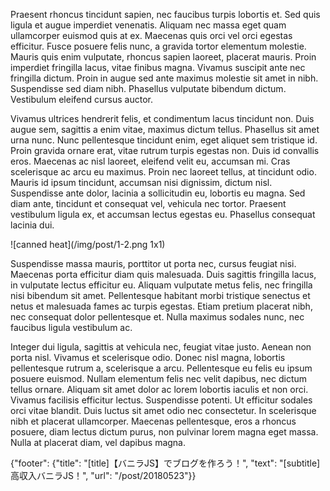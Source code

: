 
Praesent rhoncus tincidunt sapien, nec faucibus turpis lobortis et. Sed quis ligula et augue imperdiet venenatis. Aliquam nec massa eget quam ullamcorper euismod quis at ex. Maecenas quis orci vel orci egestas efficitur. Fusce posuere felis nunc, a gravida tortor elementum molestie. Mauris quis enim vulputate, rhoncus sapien laoreet, placerat mauris. Proin imperdiet fringilla lacus, vitae finibus magna. Vivamus suscipit ante nec fringilla dictum. Proin in augue sed ante maximus molestie sit amet in nibh. Suspendisse sed diam nibh. Phasellus vulputate bibendum dictum. Vestibulum eleifend cursus auctor.

Vivamus ultrices hendrerit felis, et condimentum lacus tincidunt non. Duis augue sem, sagittis a enim vitae, maximus dictum tellus. Phasellus sit amet urna nunc. Nunc pellentesque tincidunt enim, eget aliquet sem tristique id. Proin gravida ornare erat, vitae rutrum turpis egestas non. Duis id convallis eros. Maecenas ac nisl laoreet, eleifend velit eu, accumsan mi. Cras scelerisque ac arcu eu maximus. Proin nec laoreet tellus, at tincidunt odio. Mauris id ipsum tincidunt, accumsan nisi dignissim, dictum nisl. Suspendisse ante dolor, lacinia a sollicitudin eu, lobortis eu magna. Sed diam ante, tincidunt et consequat vel, vehicula nec tortor. Praesent vestibulum ligula ex, et accumsan lectus egestas eu. Phasellus consequat lacinia dui.

![canned heat](/img/post/1-2.png 1x1)

Suspendisse massa mauris, porttitor ut porta nec, cursus feugiat nisi. Maecenas porta efficitur diam quis malesuada. Duis sagittis fringilla lacus, in vulputate lectus efficitur eu. Aliquam vulputate metus felis, nec fringilla nisi bibendum sit amet. Pellentesque habitant morbi tristique senectus et netus et malesuada fames ac turpis egestas. Etiam pretium placerat nibh, nec consequat dolor pellentesque et. Nulla maximus sodales nunc, nec faucibus ligula vestibulum ac.

Integer dui ligula, sagittis at vehicula nec, feugiat vitae justo. Aenean non porta nisl. Vivamus et scelerisque odio. Donec nisl magna, lobortis pellentesque rutrum a, scelerisque a arcu. Pellentesque eu felis eu ipsum posuere euismod. Nullam elementum felis nec velit dapibus, nec dictum tellus ornare. Aliquam sit amet dolor ac lorem lobortis iaculis et non orci. Vivamus facilisis efficitur lectus. Suspendisse potenti. Ut efficitur sodales orci vitae blandit. Duis luctus sit amet odio nec consectetur. In scelerisque nibh et placerat ullamcorper. Maecenas pellentesque, eros a rhoncus posuere, diam lectus dictum purus, non pulvinar lorem magna eget massa. Nulla at placerat diam, vel dapibus magna.

{"footer": {"title": "[title]【バニラJS】でブログを作ろう！", "text": "[subtitle]高収入バニラJS！", "url": "/post/20180523"}}